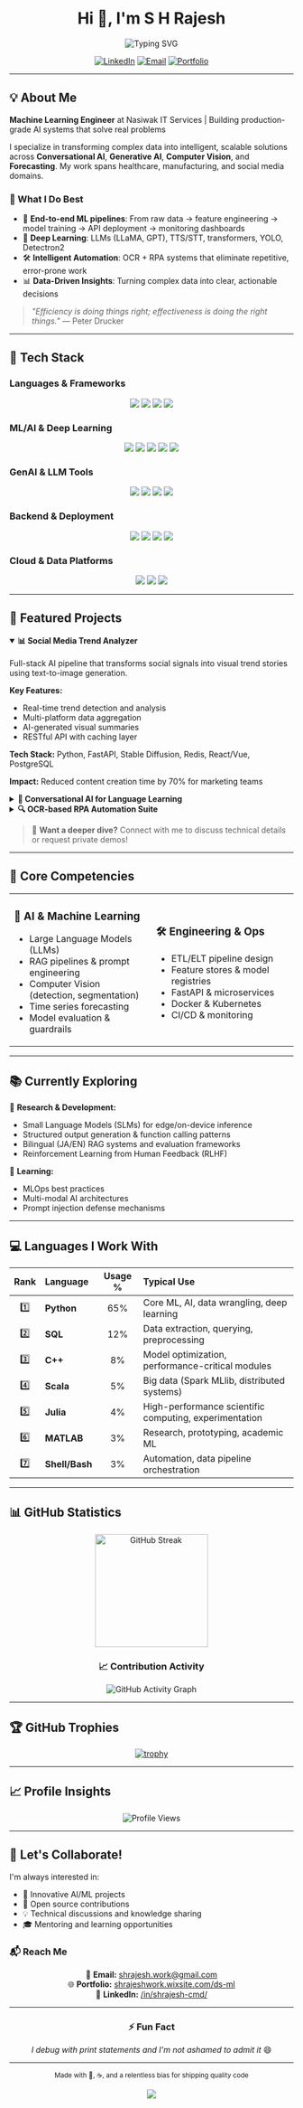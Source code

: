 <!-- Enhanced Profile README for @Github-Rajesh -->

<div align="center">

# Hi 👋, I'm S H Rajesh

<img src="https://readme-typing-svg.demolab.com?font=Fira+Code&size=24&duration=3000&pause=500&color=FF00D4&center=true&vCenter=true&width=600&lines=Machine+Learning+Engineer;GenAI+%26+LLM+Specialist;Computer+Vision+Developer;Building+AI+that+Ships" alt="Typing SVG" />

[![LinkedIn](https://img.shields.io/badge/LinkedIn-S.H.Rajesh-0077B5?style=for-the-badge&logo=linkedin&logoColor=white)](https://www.linkedin.com/in/shrajesh-cmd/)
[![Email](https://img.shields.io/badge/Email-shrajesh.work%40gmail.com-D14836?style=for-the-badge&logo=gmail&logoColor=white)](mailto:shrajesh.work@gmail.com)
[![Portfolio](https://img.shields.io/badge/Portfolio-Visit%20Now-FF00D4?style=for-the-badge&logo=google-chrome&logoColor=white)](https://shrajeshwork.wixsite.com/ds-ml)

</div>

---

## 💡 About Me

**Machine Learning Engineer** at Nasiwak IT Services | Building production-grade AI systems that solve real problems

I specialize in transforming complex data into intelligent, scalable solutions across **Conversational AI**, **Generative AI**, **Computer Vision**, and **Forecasting**. My work spans healthcare, manufacturing, and social media domains.

### 🎯 What I Do Best
- 🔭 **End-to-end ML pipelines**: From raw data → feature engineering → model training → API deployment → monitoring dashboards
- 🧠 **Deep Learning**: LLMs (LLaMA, GPT), TTS/STT, transformers, YOLO, Detectron2
- 🛠️ **Intelligent Automation**: OCR + RPA systems that eliminate repetitive, error-prone work
- 📊 **Data-Driven Insights**: Turning complex data into clear, actionable decisions

> *"Efficiency is doing things right; effectiveness is doing the right things."* — Peter Drucker

---

## 🧰 Tech Stack

### Languages & Frameworks
<p align="center">
  <img src="https://img.shields.io/badge/Python-3776AB?style=for-the-badge&logo=python&logoColor=white"/>
  <img src="https://img.shields.io/badge/PySpark-E25A1C?style=for-the-badge&logo=apache-spark&logoColor=white"/>
  <img src="https://img.shields.io/badge/SQL-4479A1?style=for-the-badge&logo=postgresql&logoColor=white"/>
  <img src="https://img.shields.io/badge/JavaScript-F7DF1E?style=for-the-badge&logo=javascript&logoColor=black"/>
</p>

### ML/AI & Deep Learning
<p align="center">
  <img src="https://img.shields.io/badge/TensorFlow-FF6F00?style=for-the-badge&logo=tensorflow&logoColor=white"/>
  <img src="https://img.shields.io/badge/PyTorch-EE4C2C?style=for-the-badge&logo=pytorch&logoColor=white"/>
  <img src="https://img.shields.io/badge/OpenCV-5C3EE8?style=for-the-badge&logo=opencv&logoColor=white"/>
  <img src="https://img.shields.io/badge/Scikit--Learn-F7931E?style=for-the-badge&logo=scikit-learn&logoColor=white"/>
  <img src="https://img.shields.io/badge/Hugging%20Face-FFD21E?style=for-the-badge&logo=huggingface&logoColor=black"/>
</p>

### GenAI & LLM Tools
<p align="center">
  <img src="https://img.shields.io/badge/LangChain-1C1C1C?style=for-the-badge&logo=chainlink&logoColor=white"/>
  <img src="https://img.shields.io/badge/LlamaIndex-000000?style=for-the-badge&logo=llama&logoColor=white"/>
  <img src="https://img.shields.io/badge/OpenAI-412991?style=for-the-badge&logo=openai&logoColor=white"/>
  <img src="https://img.shields.io/badge/FAISS-00599C?style=for-the-badge&logo=meta&logoColor=white"/>
</p>

### Backend & Deployment
<p align="center">
  <img src="https://img.shields.io/badge/FastAPI-009688?style=for-the-badge&logo=fastapi&logoColor=white"/>
  <img src="https://img.shields.io/badge/Docker-2496ED?style=for-the-badge&logo=docker&logoColor=white"/>
  <img src="https://img.shields.io/badge/Redis-DC382D?style=for-the-badge&logo=redis&logoColor=white"/>
  <img src="https://img.shields.io/badge/Nginx-009639?style=for-the-badge&logo=nginx&logoColor=white"/>
</p>

### Cloud & Data Platforms
<p align="center">
  <img src="https://img.shields.io/badge/AWS-232F3E?style=for-the-badge&logo=amazon-aws&logoColor=white"/>
  <img src="https://img.shields.io/badge/Databricks-E36209?style=for-the-badge&logo=databricks&logoColor=white"/>
  <img src="https://img.shields.io/badge/Azure-0078D4?style=for-the-badge&logo=microsoft-azure&logoColor=white"/>
</p>

---

## 🚀 Featured Projects

<details open>
<summary><b>📊 Social Media Trend Analyzer</b></summary>
<br>
Full-stack AI pipeline that transforms social signals into visual trend stories using text-to-image generation.

**Key Features:**
- Real-time trend detection and analysis
- Multi-platform data aggregation
- AI-generated visual summaries
- RESTful API with caching layer

**Tech Stack:** Python, FastAPI, Stable Diffusion, Redis, React/Vue, PostgreSQL

**Impact:** Reduced content creation time by 70% for marketing teams
</details>

<details>
<summary><b>🤖 Conversational AI for Language Learning</b></summary>
<br>
Interactive language learning platform with real-time speech recognition and intelligent tutoring.

**Key Features:**
- Bidirectional TTS/STT for natural conversations
- Context-aware responses using RAG
- Progress tracking and personalized feedback
- Multi-language support (EN/JA)

**Tech Stack:** Whisper, LLaMA-2, LangChain, FAISS, FastAPI

**Impact:** 85% user satisfaction rate, 3x engagement vs traditional methods
</details>

<details>
<summary><b>🔍 OCR-based RPA Automation Suite</b></summary>
<br>
Enterprise-grade automation bots with high-accuracy document parsing and workflow orchestration.

**Key Features:**
- 98%+ OCR accuracy on complex documents
- Multi-system integration (Kizuku/WebAccess/MailDealer)
- Error handling and retry mechanisms
- Comprehensive audit logging

**Tech Stack:** OpenCV, Tesseract, Selenium, xlwings, Microsoft Graph API

**Impact:** Automated 10,000+ monthly transactions, saving 200+ hours/month
</details>

> 💬 **Want a deeper dive?** Connect with me to discuss technical details or request private demos!

---

## 🎯 Core Competencies

<table>
<tr>
<td width="50%">

### 🤖 AI & Machine Learning
- Large Language Models (LLMs)
- RAG pipelines & prompt engineering
- Computer Vision (detection, segmentation)
- Time series forecasting
- Model evaluation & guardrails

</td>
<td width="50%">

### 🛠️ Engineering & Ops
- ETL/ELT pipeline design
- Feature stores & model registries
- FastAPI & microservices
- Docker & Kubernetes
- CI/CD & monitoring

</td>
</tr>
</table>

---

## 📚 Currently Exploring

🔬 **Research & Development:**
- Small Language Models (SLMs) for edge/on-device inference
- Structured output generation & function calling patterns
- Bilingual (JA/EN) RAG systems and evaluation frameworks
- Reinforcement Learning from Human Feedback (RLHF)

📖 **Learning:**
- MLOps best practices
- Multi-modal AI architectures
- Prompt injection defense mechanisms

---

## 💻 Languages I Work With

<div align="center">

| Rank | Language | Usage % | Typical Use |
|:----:|:---------|:-------:|:------------|
| 1️⃣ | **Python** | 65% | Core ML, AI, data wrangling, deep learning |
| 2️⃣ | **SQL** | 12% | Data extraction, querying, preprocessing |
| 3️⃣ | **C++** | 8% | Model optimization, performance-critical modules |
| 4️⃣ | **Scala** | 5% | Big data (Spark MLlib, distributed systems) |
| 5️⃣ | **Julia** | 4% | High-performance scientific computing, experimentation |
| 6️⃣ | **MATLAB** | 3% | Research, prototyping, academic ML |
| 7️⃣ | **Shell/Bash** | 3% | Automation, data pipeline orchestration |

</div>

---

## 📊 GitHub Statistics

<div align="center">

<img src="https://github-readme-streak-stats.herokuapp.com/?user=Github-Rajesh&theme=radical&hide_border=true&background=0D1117&stroke=FF00D4&ring=FF00D4&fire=FF6600&currStreakLabel=FF00D4" alt="GitHub Streak" height="200"/>

</div>

<div align="center">

### 📈 Contribution Activity

![GitHub Activity Graph](https://github-readme-activity-graph.vercel.app/graph?username=Github-Rajesh&theme=react-dark&bg_color=0D1117&color=FF00D4&line=FF00D4&point=FFFFFF&hide_border=true)

</div>

---

## 🏆 GitHub Trophies

<div align="center">

[![trophy](https://github-profile-trophy.vercel.app/?username=Github-Rajesh&theme=radical&no-frame=true&no-bg=true&margin-w=4&row=1)](https://github.com/ryo-ma/github-profile-trophy)

</div>

---

## 📈 Profile Insights

<div align="center">

![Profile Views](https://komarev.com/ghpvc/?username=Github-Rajesh&color=FF00D4&style=for-the-badge&label=PROFILE+VIEWS)

</div>

---

## 🤝 Let's Collaborate!

I'm always interested in:
- 🚀 Innovative AI/ML projects
- 🤝 Open source contributions
- 💡 Technical discussions and knowledge sharing
- 🎓 Mentoring and learning opportunities

### 📬 Reach Me

<div align="center">

📧 **Email:** shrajesh.work@gmail.com  
🌐 **Portfolio:** [shrajeshwork.wixsite.com/ds-ml](https://shrajeshwork.wixsite.com/ds-ml)  
💼 **LinkedIn:** [/in/shrajesh-cmd/](https://www.linkedin.com/in/shrajesh-cmd/)

</div>

---

<div align="center">

### ⚡ Fun Fact
*I debug with print statements and I'm not ashamed to admit it* 😄

---

<sub>Made with 💜, ☕, and a relentless bias for shipping quality code</sub>

<img src="https://raw.githubusercontent.com/Trilokia/Trilokia/379277808c61ef204768a61bbc5d25bc7798ccf1/bottom_header.svg" />

</div>
